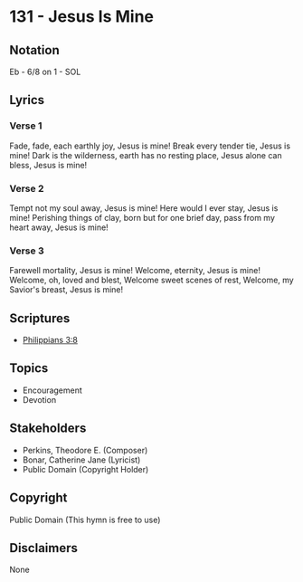 # 131 - Jesus Is Mine

## Notation

Eb - 6/8 on 1 - SOL

## Lyrics

### Verse 1

Fade, fade, each earthly joy, Jesus is mine! Break every tender tie, Jesus is mine! Dark is the wilderness, earth has no resting place, Jesus alone can bless, Jesus is mine!

### Verse 2

Tempt not my soul away, Jesus is mine! Here would I ever stay, Jesus is mine! Perishing things of clay, born but for one brief day, pass from my heart away, Jesus is mine!

### Verse 3

Farewell mortality, Jesus is mine! Welcome, eternity, Jesus is mine! Welcome, oh, loved and blest, Welcome sweet scenes of rest, Welcome, my Savior's breast, Jesus is mine!


## Scriptures

- [Philippians 3:8](https://www.biblegateway.com/passage/?search=Philippians%203%3A8)

## Topics

- Encouragement
- Devotion

## Stakeholders

- Perkins, Theodore E. (Composer)
- Bonar, Catherine Jane (Lyricist)
- Public Domain (Copyright Holder)

## Copyright

Public Domain
(This hymn is free to use)

## Disclaimers

None

